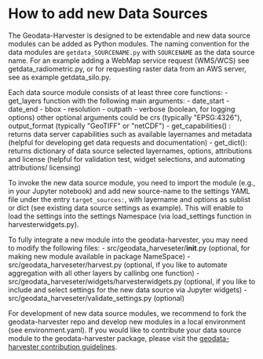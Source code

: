 # How to add new Data Sources

The Geodata-Harvester is designed to be extendable and new data source modules can be added as Python modules. The naming convention for the data modules are `getdata_SOURCENAME.py` with `SOURCENAME` as the data source name. For an example adding a WebMap service request (WMS/WCS) see getdata_radiometric.py, or for requesting raster data from an AWS server, see as example getdata_silo.py.  

Each data source module consists of at least three core functions:
    - get_layers function with the following main arguments:
        - date_start
        - date_end
        - bbox
        - resolution
        - outpath
        - verbose (boolean, for logging options)
        other optional arguments could be crs (typically "EPSG:4326"), output_format (typically "GeoTIFF" or "netCDF")
    - get_capabilities() : returns data server capabilities such as available layernames and metadata (helpful for developing get data requests and documentation)
    - get_dict(): returns dictionary of data source selected layernames, options, attributions and license (helpful for validation test, widget selections, and automating attributions/ licensing)

To invoke the new data source module, you need to import the module (e.g., in your Jupyter notebook) and add new source-name to the settings YAML file under the entry `target_sources:`, with layername and options as sublist or dict (see existing data source settings as example). This will enable to load the settings into the settings Namespace (via load_settings function in harvesterwidgets.py). 

To fully integrate a new module into the geodata-harvester, you may need to modify the following files:
    - src/geodata_harveseter/__init__.py (optional, for making new module available in package NameSpace)
    - src/geodata_harveseter/harvest.py (optional, if you like to automate aggregation with all other layers by callinbg one function)
    - src/geodata_harveseter/widgets/harvesterwidgets.py (optional, if you like to include and select settings for the new data source via Jupyter widgets)
    - src/geodata_harveseter/validate_settings.py (optional)


For development of new data source modules, we recommend to fork the geodata-harvester repo and develop new modules in a local environment (see environment.yaml). If you would like to contribute your data source module to the geodata-harvester package, please visit the [geodata-harvester contribution guidelines](https://github.com/Sydney-Informatics-Hub/geodata-harvester/quarto/docs/Contributing.md).